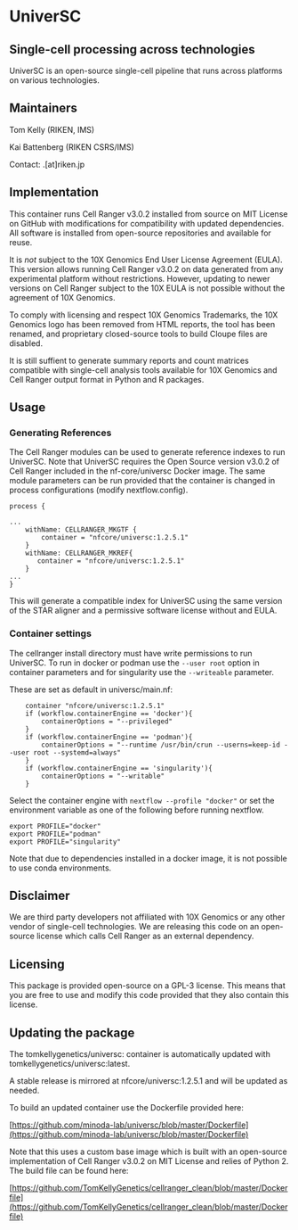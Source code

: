 # UniverSC

## Single-cell processing across technologies

UniverSC is an open-source single-cell pipeline that runs across platforms on various technologies.

## Maintainers

Tom Kelly (RIKEN, IMS)

Kai Battenberg (RIKEN CSRS/IMS)

Contact: <first name>.<family name>[at]riken.jp

## Implementation

This container runs Cell Ranger v3.0.2 installed from source on MIT License on GitHub with
modifications for compatibility with updated dependencies. All software is installed from
open-source repositories and available for reuse.

It is _not_ subject to the 10X Genomics End User License Agreement (EULA).
This version allows running Cell Ranger v3.0.2 on data generated from any experimental platform
without restrictions. However, updating to newer versions on Cell Ranger subject to the
10X EULA is not possible without the agreement of 10X Genomics.

To comply with licensing and respect 10X Genomics Trademarks, the 10X Genomics logo
has been removed from HTML reports, the tool has been renamed, and proprietary
closed-source tools to build Cloupe files are disabled.

It is still suffient to generate summary reports and count matrices compatible with
single-cell analysis tools available for 10X Genomics and Cell Ranger output format
in Python and R packages.

## Usage

### Generating References

The Cell Ranger modules can be used to generate reference indexes to run UniverSC.
Note that UniverSC requires the Open Source version v3.0.2 of Cell Ranger included
in the nf-core/universc Docker image. The same module parameters can be run provided
that the container is changed in process configurations (modify nextflow.config).

```
process {

...
    withName: CELLRANGER_MKGTF {
        container = "nfcore/universc:1.2.5.1"
    }
    withName: CELLRANGER_MKREF{
       container = "nfcore/universc:1.2.5.1"
    }
...
}
```

This will generate a compatible index for UniverSC using the same version of the
STAR aligner and a permissive software license without and EULA.

### Container settings

The cellranger install directory must have write permissions to run UniverSC.
To run in docker or podman use the `--user root` option in container parameters
and for singularity use the `--writeable` parameter.

These are set as default in universc/main.nf:

```
    container "nfcore/universc:1.2.5.1"
    if (workflow.containerEngine == 'docker'){
        containerOptions = "--privileged"
    }
    if (workflow.containerEngine == 'podman'){
        containerOptions = "--runtime /usr/bin/crun --userns=keep-id --user root --systemd=always"
    }
    if (workflow.containerEngine == 'singularity'){
        containerOptions = "--writable"
    }
```

Select the container engine with `nextflow --profile "docker"` or set the environment variable
as one of the following before running nextflow.

```
export PROFILE="docker"
export PROFILE="podman"
export PROFILE="singularity"
```

Note that due to dependencies installed in a docker image, it is not possible to use conda environments.

## Disclaimer

We are third party developers not affiliated with 10X Genomics or any other vendor of
single-cell technologies. We are releasing this code on an open-source license which calls Cell Ranger
as an external dependency.

## Licensing

This package is provided open-source on a GPL-3 license. This means that you are free to use and
modify this code provided that they also contain this license.

## Updating the package

The tomkellygenetics/universc:<VERSION> container is automatically updated with tomkellygenetics/universc:latest.

A stable release is mirrored at nfcore/universc:1.2.5.1 and will be updated as needed.

To build an updated container use the Dockerfile provided here:

[https://github.com/minoda-lab/universc/blob/master/Dockerfile](https://github.com/minoda-lab/universc/blob/master/Dockerfile)

Note that this uses a custom base image which is built with an open-source implementation of
Cell Ranger v3.0.2 on MIT License and relies of Python 2. The build file can be found here:

[https://github.com/TomKellyGenetics/cellranger_clean/blob/master/Dockerfile](https://github.com/TomKellyGenetics/cellranger_clean/blob/master/Dockerfile)

